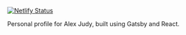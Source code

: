 [![Netlify Status](https://api.netlify.com/api/v1/badges/7b1d32a4-9647-4913-a368-7b98e214f095/deploy-status)](https://app.netlify.com/sites/alexjudy-portfolio/deploys)

Personal profile for Alex Judy, built using Gatsby and React.